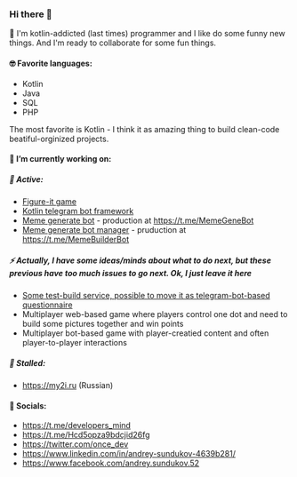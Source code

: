 ### Hi there 👋

🙂 I'm kotlin-addicted (last times) programmer and I like do some funny new things. And I'm ready to collaborate for some fun things.

#### 🤓 Favorite languages:
 * Kotlin
 * Java
 * SQL
 * PHP 
 
The most favorite is Kotlin - I think it as amazing thing to build clean-code beatiful-orginized projects.

#### 🔭 I’m currently working on:

##### :bullettrain_front:	Active:
 * [Figure-it game](https://github.com/figure-it/figure-it)
 * [Kotlin telegram bot framework](https://github.com/asundukov/kotlin-telegram-framework)
 * [Meme generate bot](https://github.com/asundukov/meme-gen-bot) - production at https://t.me/MemeGeneBot
 * [Meme generate bot manager](https://github.com/asundukov/meme-gen-mange-bot) - pruduction at https://t.me/MemeBuilderBot


##### ⚡ Actually, I have some ideas/minds about what to do next, but these previous have too much issues to go next. Ok, I just leave it here
 * [Some test-build service, possible to move it as telegram-bot-based questionnaire](https://t.me/testfor.us)
 * Multiplayer web-based game where players control one dot and need to build some pictures together and win points
 * Multiplayer bot-based game with player-creatied content and often player-to-player interactions
 
##### 🤔 Stalled: 
* https://my2i.ru (Russian)


#### :handshake: Socials: 
 * https://t.me/developers_mind
 * https://t.me/Hcd5opza9bdcjid26fg 
 * https://twitter.com/once_dev
 * https://www.linkedin.com/in/andrey-sundukov-4639b281/
 * https://www.facebook.com/andrey.sundukov.52


<!--
**asundukov/asundukov** is a ✨ _special_ ✨ repository because its `README.md` (this file) appears on your GitHub profile.

Here are some ideas to get you started:

- 🔭 I’m currently working on ...
- 🌱 I’m currently learning ...
- 👯 I’m looking to collaborate on ...
- 🤔 I’m looking for help with ...
- 💬 Ask me about ...
- 📫 How to reach me: ...
- 😄 Pronouns: ...
- ⚡ Fun fact: ...
-->
